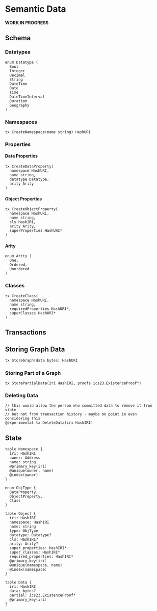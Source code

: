 # Semantic Data

**WORK IN PROGRESS**

## Schema

### Datatypes

```text
enum Datatype (
  Bool
  Integer
  Decimal
  String
  DateTime
  Date
  Time
  DateTimeInterval
  Duration
  Geography
)
```

### Namespaces

```text
tx CreateNamespace(name string) HashURI
```

### Properties

#### Data Properties

```text
tx CreateDataProperty(
  namespace HashURI,
  name string,
  datatype Datatype,
  arity Arity
)
```

#### Object Properties

```text
tx CreateObjectProperty(
  namespace HashURI,
  name string,
  cls HashIRI,
  arity Arity,
  superProperties HashURI*
)
```

#### Arity

```text
enum Arity (
  One,
  Ordered,
  Unordered
)
```

### Classes

```text
tx CreateClass(
  namespace HashURI,
  name string,
  requiredProperties HashURI*,
  superClasses HashURI*
)
```

## Transactions

## Storing Graph Data

```go
tx StoreGraph(data bytes) HashURI
```

### Storing Part of a Graph

```text
tx StorePartialData(iri HashIRI, proofs ics23.ExistenceProof*)
```

### Deleting Data

```text
// this would allow the person who committed data to remove it from state
// but not from transaction history - maybe no point in even considering this
@experimental tx DeleteData(iri HashIRI)
```

## State

```
table Namespace {
  iri: HashIRI
  owner: Address
  name: string
  @primary_key(iri)
  @unique(owner, name)
  @index(owner)
}

enum ObjType {
  DataProperty,
  ObjectProperty,
  Class
}

table Object {
  iri: HashIRI
  namespace: HashIRI
  name: string
  type: ObjType
  datatype: Datatype?
  cls: HashIRI?
  arity: Arity?
  super_properties: HashIRI*
  super_classes: HashIRI*
  required_properties: HashIRI*
  @primary_key(iri)
  @unique(namespace, name)
  @index(namespace)
}

table Data {
  iri: HashIRI
  data: bytes?
  partial: ics23.ExistenceProof*
  @primary_key(iri)
}
```
